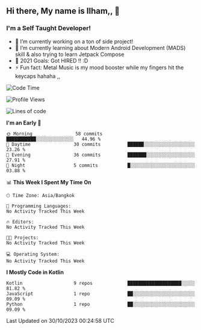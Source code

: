 ## Hi there, My name is Ilham,, 👋


### I'm a Self Taught Developer!
- 🔭 I’m currently working on a ton of side project!
- 🌱 I’m currently learning about Modern Android Development (MADS) skill & also trying to learn Jetpack Compose
- 🥅 2021 Goals: Got HIRED !! :D
- ⚡ Fun fact: Metal Music is my mood booster while my fingers hit the keycaps hahaha  ,,



<!--START_SECTION:waka-->
![Code Time](http://img.shields.io/badge/Code%20Time-102%20hrs%2033%20mins-blue)

![Profile Views](http://img.shields.io/badge/Profile%20Views-0-blue)

![Lines of code](https://img.shields.io/badge/From%20Hello%20World%20I%27ve%20Written-383.6%20thousand%20lines%20of%20code-blue)

**I'm an Early 🐤** 

```text
🌞 Morning                58 commits          ███████████░░░░░░░░░░░░░░   44.96 % 
🌆 Daytime                30 commits          ██████░░░░░░░░░░░░░░░░░░░   23.26 % 
🌃 Evening                36 commits          ███████░░░░░░░░░░░░░░░░░░   27.91 % 
🌙 Night                  5 commits           █░░░░░░░░░░░░░░░░░░░░░░░░   03.88 % 
```


📊 **This Week I Spent My Time On** 

```text
🕑︎ Time Zone: Asia/Bangkok

💬 Programming Languages: 
No Activity Tracked This Week

🔥 Editors: 
No Activity Tracked This Week

🐱‍💻 Projects: 
No Activity Tracked This Week

💻 Operating System: 
No Activity Tracked This Week
```

**I Mostly Code in Kotlin** 

```text
Kotlin                   9 repos             ████████████████████░░░░░   81.82 % 
JavaScript               1 repo              ██░░░░░░░░░░░░░░░░░░░░░░░   09.09 % 
Python                   1 repo              ██░░░░░░░░░░░░░░░░░░░░░░░   09.09 % 
```




 Last Updated on 30/10/2023 00:24:58 UTC
<!--END_SECTION:waka-->
